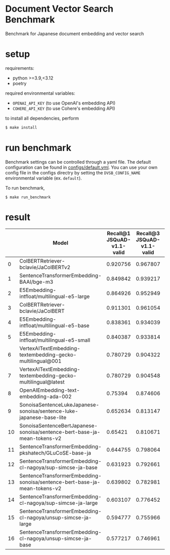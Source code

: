 # Document Vector Search Benchmark

Benchmark for Japanese document embedding and vector search

# setup

requirements:

- python >=3.9,<3.12
- poetry

required environmental variables:

- `OPENAI_API_KEY` (to use OpenAI's embedding API)
- `COHERE_API_KEY` (to use Cohere's embedding API)

to install all dependencies, perform

```bash
$ make install
```

# run benchmark

Benchmark settings can be controlled through a yaml file. The default configuration can be found in [configs/default.yml](./configs/default.yml).
You can use your own config file in the configs directry by setting the `DVSB_CONFIG_NAME` environmental variable (ex. `default`).

To run benchmark,

```
$ make run_benchmark
```

# result


|    | Model                                                                     |   Recall@1 JSQuAD-v1.1-valid |   Recall@3 JSQuAD-v1.1-valid |   Recall@5 JSQuAD-v1.1-valid |   Recall@10 JSQuAD-v1.1-valid |   Recall@3 MIRACL-v1.0-dev |   Recall@5 MIRACL-v1.0-dev |   Recall@10 MIRACL-v1.0-dev |   Recall@100 MIRACL-v1.0-dev |
|----|---------------------------------------------------------------------------|------------------------------|------------------------------|------------------------------|-------------------------------|----------------------------|----------------------------|-----------------------------|------------------------------|
|  0 | ColBERTRetriever-bclavie/JaColBERTv2                                      |                     0.920756 |                     0.967807 |                     0.976587 |                      0.982665 |                  0.622286  |                   0.713644 |                    0.82424  |                     0.970855 |
|  1 | SentenceTransformerEmbedding-BAAI/bge-m3                                  |                     0.849842 |                     0.939217 |                     0.958577 |                      0.975912 |                  0.686322  |                   0.769516 |                    0.85376  |                     0.980984 |
|  2 | E5Embedding-intfloat/multilingual-e5-large                                |                     0.864926 |                     0.952949 |                     0.965781 |                      0.977488 |                  0.658555  |                   0.741041 |                    0.835273 |                     0.982559 |
|  3 | ColBERTRetriever-bclavie/JaColBERT                                        |                     0.911301 |                     0.961054 |                     0.970059 |                      0.977262 |                  0.555464  |                   0.639378 |                    0.748628 |                     0.933103 |
|  4 | E5Embedding-intfloat/multilingual-e5-base                                 |                     0.838361 |                     0.934039 |                     0.954975 |                      0.972535 |                  0.612025  |                   0.687829 |                    0.798884 |                     0.976868 |
|  5 | E5Embedding-intfloat/multilingual-e5-small                                |                     0.840387 |                     0.933814 |                     0.95385  |                      0.972985 |                  0.59911   |                   0.688636 |                    0.783391 |                     0.972148 |
|  6 | VertexAITextEmbedding-textembedding-gecko-multilingual@001                |                     0.780729 |                     0.904322 |                     0.932463 |                      0.961054 |                  N/A  |                   N/A |                    N/A |                     N/A |
|  7 | VertexAITextEmbedding-textembedding-gecko-multilingual@latest             |                     0.780729 |                     0.904548 |                     0.932238 |                      0.960603 |                  N/A  |                   N/A |                    N/A |                     N/A |
|  8 | OpenAIEmbedding-text-embedding-ada-002                                    |                     0.75394  |                     0.874606 |                     0.906799 |                      0.937866 |                  N/A  |                   N/A |                    N/A |                     N/A |
|  9 | SonoisaSentenceLukeJapanese-sonoisa/sentence-luke-japanese-base-lite      |                     0.652634 |                     0.813147 |                     0.861324 |                      0.908825 |                  0.144617  |                   0.211484 |                    0.297427 |                     0.622732 |
|  10 | SonoisaSentenceBertJapanese-sonoisa/sentence-bert-base-ja-mean-tokens-v2  |                     0.65421  |                     0.810671 |                     0.8629   |                      0.914228 |                  0.170388  |                   0.221441 |                    0.314252 |                     0.660344 |
|  11 | SentenceTransformerEmbedding-pkshatech/GLuCoSE-base-ja                    |                     0.644755 |                     0.798064 |                     0.846466 |                      0.896668 |                  0.472039  |                   0.546962 |                    0.645746 |                     0.861757 |
|  12 | SentenceTransformerEmbedding-cl-nagoya/sup-simcse-ja-base                 |                     0.631923 |                     0.792661 |                     0.848942 |                      0.897118 |                  0.136905  |                   0.185814 |                    0.26734  |                     0.590408 |
| 13 | SentenceTransformerEmbedding-sonoisa/sentence-bert-base-ja-mean-tokens-v2 |                     0.639802 |                     0.782981 |                     0.841288 |                      0.894867 |                  0.203452  |                   0.26437  |                    0.357611 |                     0.708596 |
| 14 | SentenceTransformerEmbedding-cl-nagoya/sup-simcse-ja-large                |                     0.603107 |                     0.776452 |                     0.833408 |                      0.889239 |                  0.154618  |                   0.202999 |                    0.293636 |                     0.584585 |
| 15 | SentenceTransformerEmbedding-cl-nagoya/unsup-simcse-ja-large              |                     0.594777 |                     0.755966 |                     0.8181   |                      0.879559 |                  0.102252  |                   0.142104 |                    0.218686 |                     0.52806  |
| 16 | SentenceTransformerEmbedding-cl-nagoya/unsup-simcse-ja-base               |                     0.577217 |                     0.746961 |                     0.804142 |                      0.870779 |                  0.0963266 |                   0.121559 |                    0.195299 |                     0.500001 |